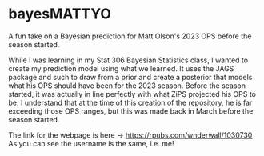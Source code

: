 # bayesMATTYO
A fun take on a Bayesian prediction for Matt Olson's 2023 OPS before the season started.

While I was learning in my Stat 306 Bayesian Statistics class, I wanted to create my prediction model using what we learned. It uses the JAGS package and such to draw from a prior and create a posterior that models what his OPS should have been for the 2023 season. Before the season started, it was actually in line perfectly with what ZiPS projected his OPS to be. I understand that at the time of this creation of the repository, he is far exceeding those OPS ranges, but this was made back in March before the season started.

The link for the webpage is here -> https://rpubs.com/wnderwall/1030730 
As you can see the username is the same, i.e. me!
